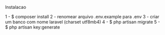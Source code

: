 Instalacao

1 - $ composer install
2 - renomear arquivo .env.example para .env
3 - criar um banco com nome laravel (charset utf8mb4)
4 - $ php artisan migrate
5 - $ php artisan key:generate

